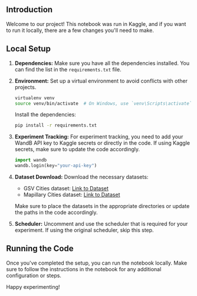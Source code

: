 
## Introduction

Welcome to our project! This notebook was run in Kaggle, and if you want to run it locally, there are a few changes you'll need to make. 

## Local Setup

1. **Dependencies:**
   Make sure you have all the dependencies installed. You can find the list in the `requirements.txt` file.

2. **Environment:**
   Set up a virtual environment to avoid conflicts with other projects.

   ```bash
   virtualenv venv
   source venv/bin/activate  # On Windows, use `venv\Scripts\activate`
   ```

   Install the dependencies:

   ```bash
   pip install -r requirements.txt
   ```

3. **Experiment Tracking:**
   For experiment tracking, you need to add your WandB API key to Kaggle secrets or directly in the code. If using Kaggle secrets, make sure to update the code accordingly.

   ```python
   import wandb
   wandb.login(key="your-api-key")
   ```

4. **Dataset Download:**
   Download the necessary datasets:
   - GSV Cities dataset: [Link to Dataset](your_gsv_cities_dataset_link)
   - Mapillary Cities dataset: [Link to Dataset](your_mapillary_cities_dataset_link)

   Make sure to place the datasets in the appropriate directories or update the paths in the code accordingly.

5. **Scheduler:**
   Uncomment and use the scheduler that is required for your experiment. If using the original scheduler, skip this step. 

## Running the Code

Once you've completed the setup, you can run the notebook locally. Make sure to follow the instructions in the notebook for any additional configuration or steps.

Happy experimenting!
